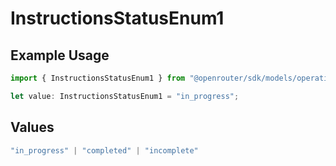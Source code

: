 # InstructionsStatusEnum1

## Example Usage

```typescript
import { InstructionsStatusEnum1 } from "@openrouter/sdk/models/operations";

let value: InstructionsStatusEnum1 = "in_progress";
```

## Values

```typescript
"in_progress" | "completed" | "incomplete"
```
